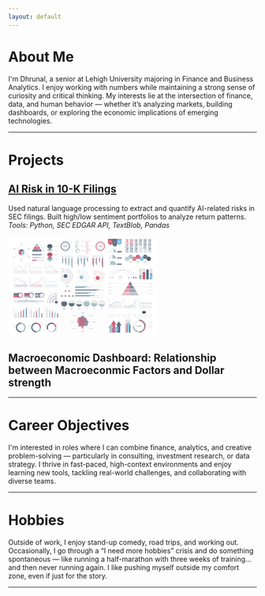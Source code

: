 ```yaml
---
layout: default
---
```


# About Me

I'm Dhrunal, a senior at Lehigh University majoring in Finance and Business Analytics. I enjoy working with numbers while maintaining a strong sense of curiosity and critical thinking. My interests lie at the intersection of finance, data, and human behavior — whether it’s analyzing markets, building dashboards, or exploring the economic implications of emerging technologies.

---

# Projects

## **[AI Risk in 10-K Filings](midterm_summary)**  
Used natural language processing to extract and quantify AI-related risks in SEC filings. Built high/low sentiment portfolios to analyze return patterns.  
_Tools: Python, SEC EDGAR API, TextBlob, Pandas_

<img src="images/dummy_thumbnail.jpg?raw=true" width="60%">

## **Macroeconomic Dashboard: Relationship between Macroeconmic Factors and Dollar strength**  

---

# Career Objectives

I'm interested in roles where I can combine finance, analytics, and creative problem-solving — particularly in consulting, investment research, or data strategy. I thrive in fast-paced, high-context environments and enjoy learning new tools, tackling real-world challenges, and collaborating with diverse teams.

---

# Hobbies

Outside of work, I enjoy stand-up comedy, road trips, and working out. Occasionally, I go through a “I need more hobbies” crisis and do something spontaneous — like running a half-marathon with three weeks of training... and then never running again. I like pushing myself outside my comfort zone, even if just for the story.

---

